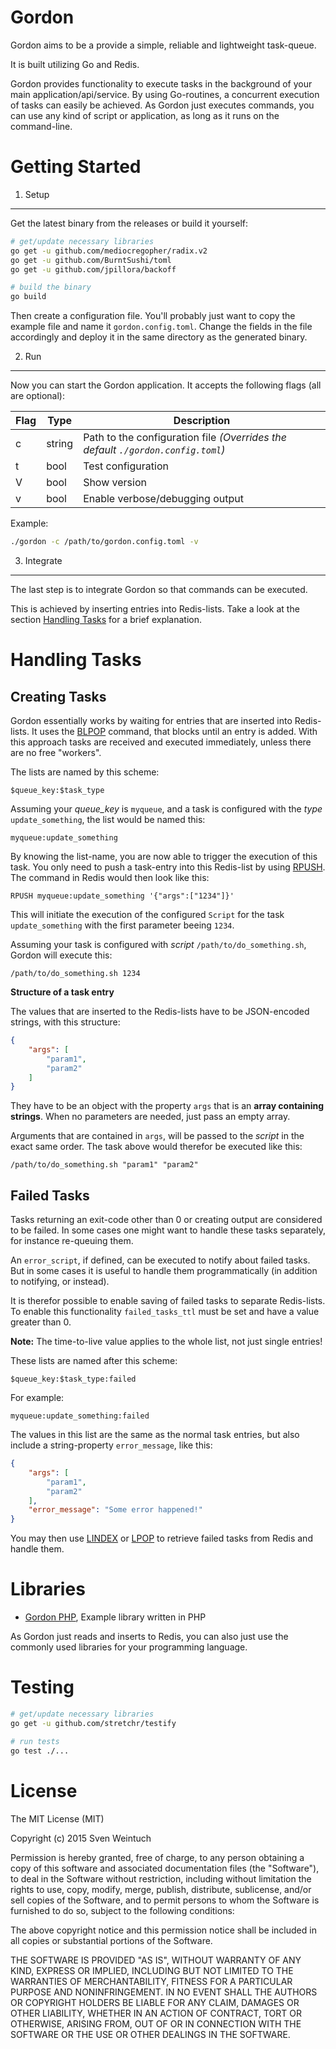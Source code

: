 Gordon
=======

Gordon aims to be a provide a simple, reliable and lightweight task-queue.

It is built utilizing Go and Redis.

Gordon provides functionality to execute tasks in the background of your main application/api/service. By using Go-routines, a concurrent execution of tasks can easily be achieved.
As Gordon just executes commands, you can use any kind of script or application, as long as it runs on the command-line.


Getting Started
===

1. Setup
---

Get the latest binary from the releases or build it yourself:
```sh
# get/update necessary libraries
go get -u github.com/mediocregopher/radix.v2
go get -u github.com/BurntSushi/toml
go get -u github.com/jpillora/backoff

# build the binary
go build
```

Then create a configuration file. You'll probably just want to copy the example file and name it `gordon.config.toml`.
Change the fields in the file accordingly and deploy it in the same directory as the generated binary.  

2. Run
---

Now you can start the Gordon application. It accepts the following flags (all are optional):

Flag|Type|Description
----|----|-----------
c|string|Path to the configuration file _(Overrides the default `./gordon.config.toml`)_
t|bool|Test configuration
V|bool|Show version
v|bool|Enable verbose/debugging output

Example:
```sh
./gordon -c /path/to/gordon.config.toml -v
```

3. Integrate
---

The last step is to integrate Gordon so that commands can be executed.

This is achieved by inserting entries into Redis-lists. Take a look at the section [Handling Tasks](#handling-tasks) for a brief explanation.


Handling Tasks
===

Creating Tasks
---

Gordon essentially works by waiting for entries that are inserted into Redis-lists.
It uses the [BLPOP](http://redis.io/commands/blpop) command, that blocks until an entry is added.
With this approach tasks are received and executed immediately, unless there are no free "workers".

The lists are named by this scheme:
```
$queue_key:$task_type
```

Assuming your *queue_key* is `myqueue`, and a task is configured with the *type* `update_something`, the list would be named this:
```
myqueue:update_something
```

By knowing the list-name, you are now able to trigger the execution of this task.
You only need to push a task-entry into this Redis-list by using [RPUSH](http://redis.io/commands/rpush).
The command in Redis would then look like this:
```
RPUSH myqueue:update_something '{"args":["1234"]}'
```

This will initiate the execution of the configured `Script` for the task `update_something` with the first parameter beeing `1234`.

Assuming your task is configured with *script* `/path/to/do_something.sh`, Gordon will execute this:
```
/path/to/do_something.sh 1234
```

**Structure of a task entry**

The values that are inserted to the Redis-lists have to be JSON-encoded strings, with this structure:
```json
{
    "args": [
        "param1",
        "param2"
    ]
}
```

They have to be an object with the property `args` that is an **array containing strings**.
When no parameters are needed, just pass an empty array.

Arguments that are contained in `args`, will be passed to the *script* in the exact same order.
The task above would therefor be executed like this:
```
/path/to/do_something.sh "param1" "param2"
```

Failed Tasks
---

Tasks returning an exit-code other than 0 or creating output are considered to be failed.
In some cases one might want to handle these tasks separately, for instance re-queuing them.

An `error_script`, if defined, can be executed to notify about failed tasks.
But in some cases it is useful to handle them programmatically (in addition to notifying, or instead).

It is therefor possible to enable saving of failed tasks to separate Redis-lists. To enable this functionality `failed_tasks_ttl` must be set and have a value greater than 0.

**Note:** The time-to-live value applies to the whole list, not just single entries!

These lists are named after this scheme:
```
$queue_key:$task_type:failed
```

For example:
```
myqueue:update_something:failed
```

The values in this list are the same as the normal task entries, but also include a string-property `error_message`, like this:
```json
{
    "args": [
        "param1",
        "param2"
    ],
    "error_message": "Some error happened!"
}
```

You may then use [LINDEX](http://redis.io/commands/lindex) or [LPOP](http://redis.io/commands/lpop) to retrieve failed tasks from Redis and handle them.


Libraries
===

* [Gordon PHP](https://github.com/nevsnode/gordon-php), Example library written in PHP

As Gordon just reads and inserts to Redis, you can also just use the commonly used libraries for your programming language.


Testing
===

```sh
# get/update necessary libraries
go get -u github.com/stretchr/testify

# run tests
go test ./...
```


License
===
The MIT License (MIT)

Copyright (c) 2015 Sven Weintuch

Permission is hereby granted, free of charge, to any person obtaining a copy
of this software and associated documentation files (the "Software"), to deal
in the Software without restriction, including without limitation the rights
to use, copy, modify, merge, publish, distribute, sublicense, and/or sell
copies of the Software, and to permit persons to whom the Software is
furnished to do so, subject to the following conditions:

The above copyright notice and this permission notice shall be included in all
copies or substantial portions of the Software.

THE SOFTWARE IS PROVIDED "AS IS", WITHOUT WARRANTY OF ANY KIND, EXPRESS OR
IMPLIED, INCLUDING BUT NOT LIMITED TO THE WARRANTIES OF MERCHANTABILITY,
FITNESS FOR A PARTICULAR PURPOSE AND NONINFRINGEMENT. IN NO EVENT SHALL THE
AUTHORS OR COPYRIGHT HOLDERS BE LIABLE FOR ANY CLAIM, DAMAGES OR OTHER
LIABILITY, WHETHER IN AN ACTION OF CONTRACT, TORT OR OTHERWISE, ARISING FROM,
OUT OF OR IN CONNECTION WITH THE SOFTWARE OR THE USE OR OTHER DEALINGS IN THE
SOFTWARE.
